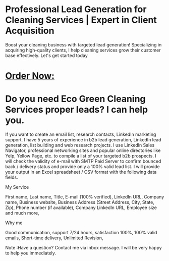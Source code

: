 # Professional Lead Generation for Cleaning Services | Expert in Client Acquisition
Boost your cleaning business with targeted lead generation! Specializing in acquiring high-quality clients, I help cleaning services grow their customer base effectively. Let's get started today

# [Order Now:](https://www.facebook.com/profile.php?id=61566916718150)
# Do you need Eco Green Cleaning Services proper leads? I can help you.



If you want to create an email list, research contacts, LinkedIn marketing support.
I have 5 years of experience in b2b lead generation, LinkedIn lead generation, list building and web research projects.
I use LinkedIn Sales Navigator, professional networking sites and popular online directories like Yelp, Yellow Page, etc. to compile a list of your targeted b2b prospects.
I will check the validity of e-mail with SMTP Paid Server to confirm bounced back / delivery status and provide only a 100% valid lead list.
I will provide your output in an Excel spreadsheet / CSV format with the following data fields.



My Service

First name,
Last name,
Title,
E-mail (100% verified),
LinkedIn URL,
Company name,
Business website,
Business Address (Street Address, City, State, Zip),
Phone number (if available),
Company LinkedIn URL,
Employee size and much more,

Why me

Good communication,
support 7/24 hours,
satisfaction 100%,
100% valid emails,
Short-time delivery,
Unlimited Revision,
 

Note :Have a question? Contact me via inbox message. I will be very happy to help you immediately.
